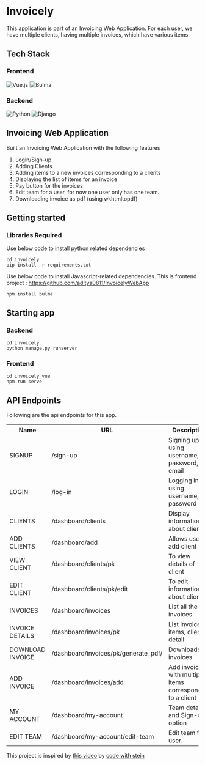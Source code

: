 # Invoicely
This application is part of an Invoicing Web Application. For each user, we have multiple clients, having multiple invoices, which have various items. 


## Tech Stack
### Frontend
<p align="left">
 <img alt="Vue.js" src="https://img.shields.io/badge/Vue.js-35495E?style=for-the-badge&logo=vuedotjs&logoColor=4FC08D"/> 
 <img alt="Bulma" src="https://img.shields.io/badge/-Bulma-FFFFFF?style=for-the-badge&logo=bulma"/> 
</p>


### Backend
<p align="left">
 <img alt="Python" src="https://img.shields.io/badge/python%20-%2314354C.svg?&style=for-the-badge&logo=python&logoColor=white"/> 
  <img alt="Django" src="https://img.shields.io/badge/django%20-%23092E20.svg?&style=for-the-badge&logo=django&logoColor=white"/> 
</p>


## Invoicing Web Application
Built an Invoicing Web Application with the following features

<ol>
<li>Login/Sign-up</li> 
<li>Adding Clients</li> 
<li>Adding items to a new invoices corresponding to a clients</li> 
<li>Displaying the list of items for an invoice</li>  
<li>Pay button for the invoices</li> 
<li>Edit team for a user, for now one user only has one team.</li>
<li>Downloading invoice as pdf (using wkhtmltopdf)</li> 
</ol>

## Getting started 


### Libraries Required
Use below code to install python related dependencies
```
cd invoicely
pip install -r requirements.txt
```
Use below code to install Javascript-related dependencies. This is frontend project : https://github.com/aditya0811/InvoicelyWebApp
```
npm install bulma
```


## Starting app 
### Backend 
 ```
 cd invoicely
 python manage.py runserver
 ```
 ### Frontend 
 ```
 cd invoicely_vue
 npm run serve
 ```

 ## API Endpoints
 Following are the api endpoints for this app.
 

<table style="width:100%">
  <tr>
    <th>Name</th>
    <th>URL</th>
    <th>Description</th>
  </tr>
 <tr>
    <td>SIGNUP</td>
    <td>/sign-up</td>
    <td>Signing up using username, password, email</td>
  </tr>
  <tr>
    <td>LOGIN</td>
    <td>/log-in </td>
    <td>Logging in using username, password</td>
  </tr>
 <tr>
    <td>CLIENTS</td>
    <td>/dashboard/clients</td>
    <td>Display information about clients</td>
  </tr>
  <tr>
    <td>ADD CLIENTS</td>
    <td>/dashboard/add</td>
    <td>Allows user to add client</td>
  </tr>
  <tr>
    <td>VIEW CLIENT</td>
    <td>/dashboard/clients/pk</td>
    <td>To view details of client</td>
  </tr>
  <tr>
    <td>EDIT CLIENT</td>
    <td>/dashboard/clients/pk/edit</td>
    <td>To edit information about client</td>
  </tr>
  <tr>
    <td>INVOICES</td>
    <td>/dashboard/invoices</td>
    <td>List all the invoices</td>
  </tr>
  <tr>
    <td>INVOICE DETAILS </td>
    <td>/dashboard/invoices/pk</td>
    <td>List invoice items, client detail</td>
  </tr>
  <tr>
    <td>DOWNLOAD INVOICE </td>
    <td>/dashboard/invoices/pk/generate_pdf/</td>
    <td>Downloads invoices</td>
  </tr>
  <tr>
    <td>ADD INVOICE</td>
    <td>/dashboard/invoices/add</td>
    <td>Add invoice with multiple items corresponding to a client</td>
  </tr>
  <tr>
    <td>MY ACCOUNT</td>
    <td>/dashboard/my-account</td>
    <td>Team details and Sign-out option</td>
  </tr>
  <tr>
    <td>EDIT TEAM</td>
    <td>/dashboard/my-account/edit-team</td>
    <td>Edit team for a user.</td>
  </tr>
</table>


This project is inspired by [this video](https://www.youtube.com/watch?v=WMR4qdYFW-8) by [code with stein](https://github.com/SteinOveHelset)


